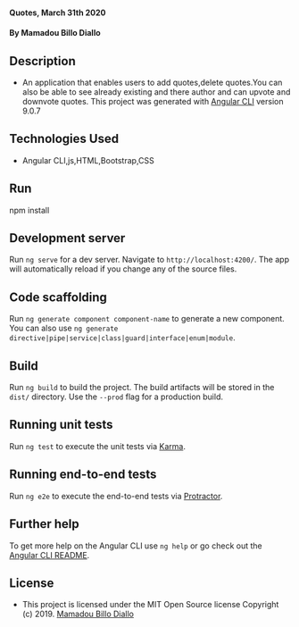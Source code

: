 
#### Quotes, March 31th 2020
#### By **Mamadou Billo Diallo**

## Description
- An application that enables users to add quotes,delete quotes.You can also be able to see already existing and there author and can upvote and downvote quotes.
This project was generated with [Angular CLI](https://github.com/angular/angular-cli) version 9.0.7


## Technologies Used
- Angular CLI,js,HTML,Bootstrap,CSS
## Run 
npm install

## Development server

Run `ng serve` for a dev server. Navigate to `http://localhost:4200/`. The app will automatically reload if you change any of the source files.

## Code scaffolding

Run `ng generate component component-name` to generate a new component. You can also use `ng generate directive|pipe|service|class|guard|interface|enum|module`.

## Build

Run `ng build` to build the project. The build artifacts will be stored in the `dist/` directory. Use the `--prod` flag for a production build.

## Running unit tests

Run `ng test` to execute the unit tests via [Karma](https://karma-runner.github.io).

## Running end-to-end tests

Run `ng e2e` to execute the end-to-end tests via [Protractor](http://www.protractortest.org/).

## Further help

To get more help on the Angular CLI use `ng help` or go check out the [Angular CLI README](https://github.com/angular/angular-cli/blob/master/README.md).

## License
- This project is licensed under the MIT Open Source license Copyright (c) 2019. [Mamadou Billo Diallo](https://github.com/billodiallo)

